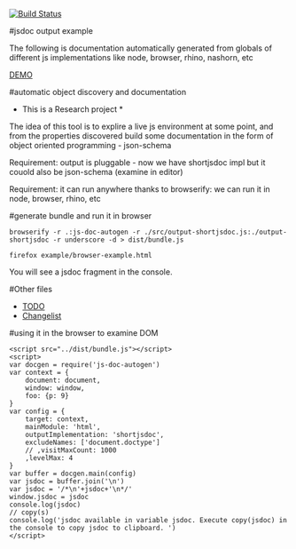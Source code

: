 [![Build Status](https://travis-ci.org/cancerberoSgx/short-jsdoc.png?branch=master)](https://travis-ci.org/cancerberoSgx/js-doc-autogen)

#jsdoc output example

The following is documentation automatically generated from globals of different js implementations like node, browser, rhino, nashorn, etc

[DEMO](https://cancerberosgx.github.io/js-doc-autogen/examples/other-engines-examples/jsdoc-output/)

#automatic object discovery and documentation

* This is a Research project *

The idea of this tool is to explire a live js environment at some point, and from the properties discovered build some documentation  in the form of object oriented programming - json-schema

Requirement: output is pluggable - now we have shortjsdoc impl but it couold also be json-schema (examine in editor)

Requirement: it can run anywhere thanks to browserify: we can run it in node, browser, rhino, etc

#generate bundle and run it in browser

    browserify -r .:js-doc-autogen -r ./src/output-shortjsdoc.js:./output-shortjsdoc -r underscore -d > dist/bundle.js
    
    firefox example/browser-example.html

You will see a jsdoc fragment in the console. 

#Other files

 * [TODO](https://github.com/cancerberoSgx/js-doc-autogen/blob/master/TODO.md)
 * [Changelist](https://github.com/cancerberoSgx/js-doc-autogen/blob/master/Changelist.md)

#using it in the browser to examine DOM

    <script src="../dist/bundle.js"></script>
    <script>
    var docgen = require('js-doc-autogen')
    var context = {
        document: document,
        window: window,
        foo: {p: 9}
    }
    var config = {
        target: context,
        mainModule: 'html',
        outputImplementation: 'shortjsdoc',
        excludeNames: ['document.doctype']
        // ,visitMaxCount: 1000
        ,levelMax: 4
    }
    var buffer = docgen.main(config)
    var jsdoc = buffer.join('\n')
    var jsdoc = '/*\n'+jsdoc+'\n*/'
    window.jsdoc = jsdoc
    console.log(jsdoc)
    // copy(s)
    console.log('jsdoc available in variable jsdoc. Execute copy(jsdoc) in the console to copy jsdoc to clipboard. ')
    </script>
